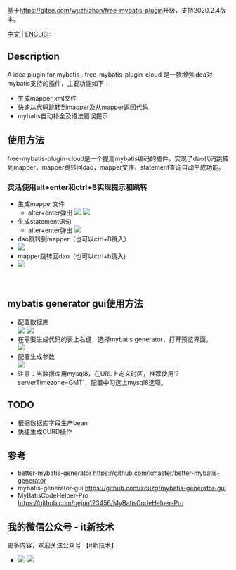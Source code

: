 基于<https://gitee.com/wuzhizhan/free-mybatis-plugin>升级，支持2020.2.4版本。

[中文](README.md) | 
[ENGLISH](README_EN.md)

## Description
A idea plugin for mybatis .
free-mybatis-plugin-cloud 是一款增强idea对mybatis支持的插件，主要功能如下：
- 生成mapper xml文件
- 快速从代码跳转到mapper及从mapper返回代码
- mybatis自动补全及语法错误提示

## 使用方法
free-mybatis-plugin-cloud是一个提高mybatis编码的插件。实现了dao代码跳转到mapper，mapper跳转回dao，mapper文件、statement查询自动生成功能。
### 灵活使用alt+enter和ctrl+B实现提示和跳转
- 生成mapper文件
    - alter+enter弹出
![](https://images.gitee.com/uploads/images/2020/0121/151849_26a01dec_131460.png)
![](https://images.gitee.com/uploads/images/2020/0121/151849_59d74c18_131460.jpeg)
- 生成statement语句
    - alter+enter弹出
![](https://images.gitee.com/uploads/images/2020/0121/151849_594bfd4d_131460.jpeg)
- dao跳转到mapper（也可以ctrl+B跳入）
- ![](https://images.gitee.com/uploads/images/2020/0121/151850_9821ea07_131460.jpeg)
- mapper跳转回dao（也可以ctrl+b跳入)
- ![](https://images.gitee.com/uploads/images/2020/0121/151850_6ff9859f_131460.jpeg)
<br><br><br>
## mybatis generator gui使用方法
- 配置数据库<br>
![](https://images.gitee.com/uploads/images/2020/0121/151850_7decd93e_131460.png)
![](https://images.gitee.com/uploads/images/2020/0121/151849_3b35abd0_131460.png)
- 在需要生成代码的表上右键，选择mybatis generator，打开预览界面。 <br>
![](https://images.gitee.com/uploads/images/2020/0121/151849_6552ab20_131460.png)
- 配置生成参数<br>
![](https://images.gitee.com/uploads/images/2020/0121/151849_7fd4ada5_131460.png)
- 注意：当数据库用mysql8，在URL上定义时区，推荐使用'?serverTimezone=GMT'，配置中勾选上mysql8选项。<br>
   
## TODO
- 根据数据库字段生产bean
- 快捷生成CURD操作

## 参考
- better-mybatis-generator https://github.com/kmaster/better-mybatis-generator
- mybatis-generator-gui https://github.com/zouzg/mybatis-generator-gui
- MyBatisCodeHelper-Pro https://github.com/gejun123456/MyBatisCodeHelper-Pro
## 我的微信公众号 - it新技术
更多内容，欢迎关注公众号 【it新技术】
- ![](https://images.gitee.com/uploads/images/2020/0121/151850_6e6ac5da_131460.jpeg)
![](https://images.gitee.com/uploads/images/2020/0121/151850_003d690f_131460.jpeg)